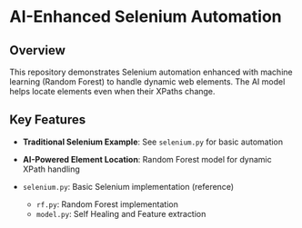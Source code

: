 # AI-Enhanced Selenium Automation

## Overview

This repository demonstrates Selenium automation enhanced with machine learning (Random Forest) to handle dynamic web elements. The AI model helps locate elements even when their XPaths change.

## Key Features

- **Traditional Selenium Example**: See `selenium.py` for basic automation
- **AI-Powered Element Location**: Random Forest model for dynamic XPath handling

- `selenium.py`: Basic Selenium implementation (reference)
  - `rf.py`: Random Forest implementation
  - `model.py`: Self Healing and Feature extraction
  
 
